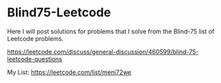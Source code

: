 # Blind75-Leetcode

Here I will post solutions for problems that I solve from the Blind-75 list of Leetcode problems.

https://leetcode.com/discuss/general-discussion/460599/blind-75-leetcode-questions

My List: https://leetcode.com/list/meni72we